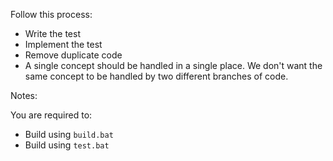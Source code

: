 Follow this process:

- Write the test
- Implement the test
- Remove duplicate code
- A single concept should be handled in a single place. We don't want the same concept to be handled by two different
  branches of code.

Notes:

You are required to:

- Build using `build.bat`
- Build using `test.bat`